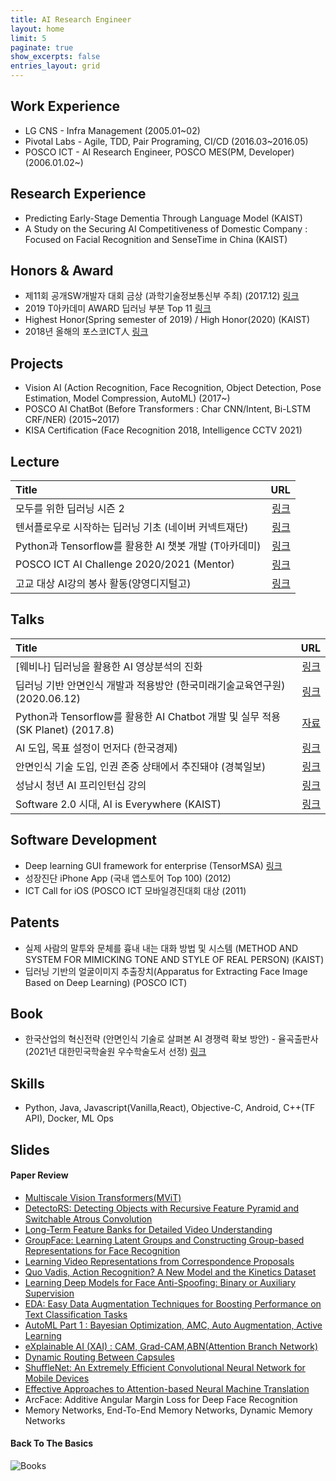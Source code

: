 ```yaml
---
title: AI Research Engineer
layout: home
limit: 5
paginate: true
show_excerpts: false
entries_layout: grid
---
```

<!-- # My Profile -->

## Work Experience
* LG CNS - Infra Management (2005.01~02)
* Pivotal Labs - Agile, TDD, Pair Programing, CI/CD (2016.03~2016.05)
* POSCO ICT - AI Research Engineer, POSCO MES(PM, Developer) (2006.01.02~)

## Research Experience
* Predicting Early-Stage Dementia Through Language Model (KAIST)
* A Study on the Securing AI Competitiveness of Domestic Company : Focused on Facial Recognition and SenseTime in China (KAIST)

## Honors & Award
* 제11회 공개SW개발자 대회 금상 (과학기술정보통신부 주최) (2017.12) [링크](https://www.oss.kr/dev_competition_activities/show/a0f60bdb-d64d-4bd7-8c6b-8a9df7d2647f) 
* 2019 T아카데미 AWARD 딥러닝 부분 Top 11 [링크](https://tacademy.skplanet.com/front/customer/viewNotice.action?seq=735&topYn=N) 
* Highest Honor(Spring semester of 2019) / High Honor(2020) (KAIST)
* 2018년 올해의 포스코ICT人 [링크](https://smartfuture-poscoict.co.kr/428)

## Projects
* Vision AI (Action Recognition, Face Recognition, Object Detection, Pose Estimation, Model Compression, AutoML) (2017~)
* POSCO AI ChatBot (Before Transformers : Char CNN/Intent, Bi-LSTM CRF/NER) (2015~2017)
* KISA Certification (Face Recognition 2018, Intelligence CCTV 2021)


## Lecture

| Title | URL |
| :------------ | ------------: |
| 모두를 위한 딥러닝 시즌 2 | [링크](https://deeplearningzerotoall.github.io/season2/) |
| 텐서플로우로 시작하는 딥러닝 기초 (네이버 커넥트재단) | [링크](https://www.boostcourse.org/ai212) |
|Python과 Tensorflow를 활용한 Al 챗봇 개발 (T아카데미)|[링크](https://tacademy.skplanet.com/live/player/onlineLectureDetail.action?seq=120/) |
| POSCO ICT AI Challenge 2020/2021 (Mentor)|[링크](https://aichallenge.poscoict.com/) |
|고교 대상 AI강의 봉사 활동(양영디지털고) |[링크](https://smartfuture-poscoict.co.kr/505)|

## Talks

| Title | URL |
| :------------ | ------------: |
| [웨비나] 딥러닝을 활용한 AI 영상분석의 진화 | [링크](https://youtu.be/oe937gzXn44) |
| 딥러닝 기반 안면인식 개발과 적용방안 (한국미래기술교육연구원) (2020.06.12) | [링크](http://www.newsway.co.kr/news/view?tp=1&ud=2020051909563803563) |
| Python과 Tensorflow를 활용한 AI Chatbot 개발 및 실무 적용 (SK Planet) (2017.8) | [자료](https://www.slideshare.net/healess/python-tensorflow-ai-chatbot) |
| AI 도입, 목표 설정이 먼저다 (한국경제) | [링크](https://www.hankyung.com/opinion/article/2019112491371) |
| 안면인식 기술 도입, 인권 존중 상태에서 추진돼야 (경북일보) | [링크](https://www.kyongbuk.co.kr/news/articleView.html?idxno=2021629) |
|성남시 청년 AI 프리인턴십 강의 |[링크](http://www.m-i.kr/news/articleView.html?idxno=824891)
|Software 2.0 시대, AI is Everywhere (KAIST)|[링크](https://itm2.kaist.ac.kr/board/board.php?bo_table=forums&idx=4)|

## Software Development
* Deep learning GUI framework for enterprise (TensorMSA) [링크](https://github.com/TensorMSA)
* 성장진단 iPhone App (국내 앱스토어 Top 100) (2012)
* ICT Call for iOS (POSCO ICT 모바일경진대회 대상 (2011)

## Patents
* 실제 사람의 말투와 문체를 흉내 내는 대화 방법 및 시스템 (METHOD AND SYSTEM FOR MIMICKING TONE AND STYLE OF REAL PERSON) (KAIST)
* 딥러닝 기반의 얼굴이미지 추출장치(Apparatus for Extracting Face Image Based on Deep Learning) (POSCO ICT)

## Book
* 한국산업의 혁신전략 (안면인식 기술로 살펴본 AI 경쟁력 확보 방안) - 율곡출판사 
(2021년 대한민국학술원 우수학술도서 선정) [링크](https://www.nas.go.kr/info/notice/view.jsp?NP_Code=10000043&NP_DataCode=20000014&NGB_Code=10002922)

## Skills
* Python, Java, Javascript(Vanilla,React), Objective-C, Android, C++(TF API), Docker, ML Ops

## Slides
#### Paper Review
* [Multiscale Vision Transformers(MViT)
](https://www.slideshare.net/healess/paper-multiscale-vision-transformersmvit)
* [DetectoRS: Detecting Objects with Recursive Feature Pyramid and Switchable Atrous Convolution
](https://www.slideshare.net/healess/paper-detectors-for-object-detection)
* [Long-Term Feature Banks for Detailed Video Understanding](https://www.slideshare.net/healess/long-term-feature-banks-for-detailed-video-understanding-action-recognition)
* [GroupFace: Learning Latent Groups and Constructing Group-based Representations for Face Recognition](https://www.slideshare.net/healess/groupface-face-recognition)
* [Learning Video Representations from Correspondence Proposals](https://www.slideshare.net/healess/paper-learning-video-representations-from-correspondence-proposals)
* [Quo Vadis, Action Recognition? A New Model and the Kinetics Dataset](https://www.slideshare.net/healess/i3d-and-kinetics-datasets-action-recognition)
* [Learning Deep Models for Face Anti-Spoofing: Binary or Auxiliary Supervision](https://www.slideshare.net/healess/paper-anti-spoofing-for-face-recognition)
* [EDA: Easy Data Augmentation Techniques for Boosting Performance on Text Classification Tasks](https://www.slideshare.net/healess/paper-eda-easy-data-augmentation-techniques-for-boosting-performance-on-text-classification-tasks)
* [AutoML Part 1 : Bayesian Optimization, AMC, Auto Augmentation, Active Learning](https://www.slideshare.net/healess/paper-auto-ml-part-1)
* [eXplainable AI (XAI) : CAM, Grad-CAM,ABN(Attention Branch Network)](https://www.slideshare.net/healess/paper-explainable-aixai-in-computer-vision)
* [Dynamic Routing Between Capsules](https://www.slideshare.net/healess/paper-dynamic-routing-between-capsules)
* [ShuffleNet: An Extremely Efficient Convolutional Neural Network for Mobile Devices](https://www.slideshare.net/healess/paper-shuffle-net-an-extremely-efficient-convolutional-neural-network-for-mobile-devices)
* [Effective Approaches to Attention-based Neural Machine Translation](https://www.slideshare.net/healess/paper-attention-mechanismluong)
* ArcFace: Additive Angular Margin Loss for Deep Face Recognition
* Memory Networks, End-To-End Memory Networks, Dynamic Memory Networks 

  
#### Back To The Basics
![Books](https://healess.github.io/assets/image/ai_books.jpg)

